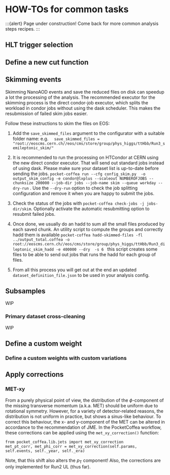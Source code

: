# HOW-TOs for common tasks

:::{alert}
Page under construction! Come back for more common analysis steps recipes.
:::

## HLT trigger selection

## Define a new cut function


## Skimming events
Skimming NanoAOD events and save the reduced files on disk can speedup a lot the processing of the analysis. The recommended executor for the skimming process is the direct condor-job executor, which splits the workload in condor jobs without using the dask scheduler. This makes the resubmission of failed skim jobs easier. 

Follow these instructions to skim the files on EOS:
1. Add the `save_skimmed_files` argument to the configurator with a suitable folder name: e.g. `  save_skimmed_files = "root://eoscms.cern.ch//eos/cms/store/group/phys_higgs/ttHbb/Run3_semileptonic_skim/"`
    
2. It is recommended to run the processing on HTCondor at CERN using the new direct condor executor. That will send out standard jobs instead of using dask. Please make sure your dataset list is up-to-date before sending the jobs. 
   ```pocket-coffea run --cfg config_skim.py  -o output_skim_config -e condor@lxplus --scaleout NUMBEROFJOBS --chunksize 200000 --job-dir jobs --job-name skim --queue workday --dry-run``` . Use the `--dry-run` option to check the job splitting configuration and remove it when you are happy to submit the jobs.

3. Check the status of the jobs with `pocket-coffea check-jobs -j jobs-dir/skim`.  Optionally activate the automatic resubmitting option to resubmit failed jobs. 

4. Once done, we usually do an hadd to sum all the small files produced by each saved chunk. An utility script to compute the groups and correctly hadd them is available `pocket-coffea hadd-skimmed-files -fl ../output_total.coffea -o root://eoscms.cern.ch//eos/cms/store/group/phys_higgs/ttHbb/Run3_dileptonic_skim_hadd -e 400000 --dry  -s 6 `
   this script creates some files to be able to send out jobs that runs the hadd for each group of files.

5. From all this process you will get out at the end an updated `dataset_definition_file.json` to be used in your analysis config.


## Subsamples
WIP


### Primary dataset cross-cleaning
WIP


## Define a custom weight


### Define a custom weights with custom variations

## Apply corrections
### MET-xy
From a purely physical point of view, the distribution of the $\phi$-component of the missing transverse momentum (a.k.a. MET) should be uniform due to rotational symmetry. However, for a variety of detector-related reasons, the distribution is not uniform in practice, but shows a sinus-like behaviour. To correct this behaviour, the x- and y-component of the MET can be altered in accordance to the recommendation of JME. In the PocketCoffea workflow, these corrections can be applied using the `met_xy_correction()` function:
```
from pocket_coffea.lib.jets import met_xy_correction
met_pt_corr, met_phi_corr = met_xy_correction(self.params, self.events, self._year, self._era)
```
Note, that this shift also alters the $p_\mathrm{T}$ component! Also, the corrections are only implemented for Run2 UL (thus far).
